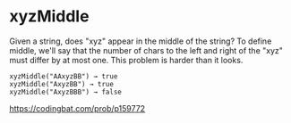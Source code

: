 # xyzMiddle
Given a string, does "xyz" appear in the middle of the string? To define middle, we'll say that the number of chars to the left and right of the "xyz" must differ by at most one. This problem is harder than it looks.
```
xyzMiddle("AAxyzBB") → true
xyzMiddle("AxyzBB") → true
xyzMiddle("AxyzBBB") → false
```
https://codingbat.com/prob/p159772